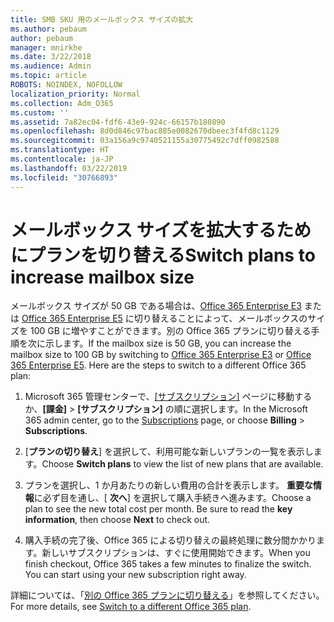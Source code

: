 ```yaml
---
title: SMB SKU 用のメールボックス サイズの拡大
ms.author: pebaum
author: pebaum
manager: mnirkhe
ms.date: 3/22/2018
ms.audience: Admin
ms.topic: article
ROBOTS: NOINDEX, NOFOLLOW
localization_priority: Normal
ms.collection: Adm_O365
ms.custom: ''
ms.assetid: 7a82ec04-fdf6-43e9-924c-66157b180890
ms.openlocfilehash: 8d0d846c97bac885e0082670dbeec3f4fd8c1129
ms.sourcegitcommit: 03a156a9c9740521155a30775492c7dff0982588
ms.translationtype: HT
ms.contentlocale: ja-JP
ms.lasthandoff: 03/22/2019
ms.locfileid: "30766893"
---
```

# <a name="switch-plans-to-increase-mailbox-size"></a><span data-ttu-id="a5fc6-102">メールボックス サイズを拡大するためにプランを切り替える</span><span class="sxs-lookup"><span data-stu-id="a5fc6-102">Switch plans to increase mailbox size</span></span>

<span data-ttu-id="a5fc6-p101">メールボックス サイズが 50 GB である場合は、[Office 365 Enterprise E3](https://products.office.com/business/office-365-enterprise-e3-business-software) または [Office 365 Enterprise E5](https://products.office.com/business/office-365-enterprise-e5-business-software) に切り替えることによって、メールボックスのサイズを 100 GB に増やすことができます。別の Office 365 プランに切り替える手順を次に示します。</span><span class="sxs-lookup"><span data-stu-id="a5fc6-p101">If the mailbox size is 50 GB, you can increase the mailbox size to 100 GB by switching to [Office 365 Enterprise E3](https://products.office.com/business/office-365-enterprise-e3-business-software) or [Office 365 Enterprise E5](https://products.office.com/business/office-365-enterprise-e5-business-software). Here are the steps to switch to a different Office 365 plan:</span></span>
  
1. <span data-ttu-id="a5fc6-105">Microsoft 365 管理センターで、[[サブスクリプション]](https://go.microsoft.com/fwlink/p/?linkid=842054) ページに移動するか、**[課金]** \> **[サブスクリプション]** の順に選択します。</span><span class="sxs-lookup"><span data-stu-id="a5fc6-105">In the Microsoft 365 admin center, go to the [Subscriptions](https://go.microsoft.com/fwlink/p/?linkid=842054) page, or choose **Billing** \> **Subscriptions**.</span></span>
    
2. <span data-ttu-id="a5fc6-106">[**プランの切り替え**] を選択して、利用可能な新しいプランの一覧を表示します。</span><span class="sxs-lookup"><span data-stu-id="a5fc6-106">Choose **Switch plans** to view the list of new plans that are available.</span></span> 
    
3. <span data-ttu-id="a5fc6-p102">プランを選択し、1 か月あたりの新しい費用の合計を表示します。 **重要な情報**に必ず目を通し、[ **次へ**] を選択して購入手続きへ進みます。</span><span class="sxs-lookup"><span data-stu-id="a5fc6-p102">Choose a plan to see the new total cost per month. Be sure to read the **key information**, then choose **Next** to check out.</span></span> 
    
4. <span data-ttu-id="a5fc6-p103">購入手続の完了後、Office 365 による切り替えの最終処理に数分間かかります。新しいサブスクリプションは、すぐに使用開始できます。</span><span class="sxs-lookup"><span data-stu-id="a5fc6-p103">When you finish checkout, Office 365 takes a few minutes to finalize the switch. You can start using your new subscription right away.</span></span>
    
<span data-ttu-id="a5fc6-111">詳細については、「[別の Office 365 プランに切り替える](https://support.office.com/article/73318661-8f33-478b-bcc7-fb8d69dbb22a)」を参照してください。</span><span class="sxs-lookup"><span data-stu-id="a5fc6-111">For more details, see [Switch to a different Office 365 plan](https://support.office.com/article/73318661-8f33-478b-bcc7-fb8d69dbb22a).</span></span>
  

